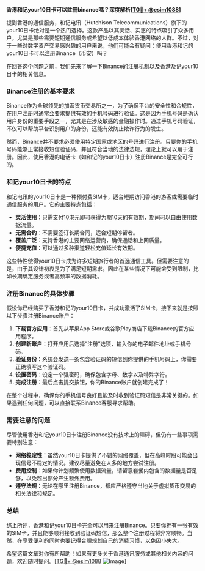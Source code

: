 **香港和记your10日卡可以註冊binance嗎？深度解析[[TG💪+ @esim1088](https://t.me/s/esim1088)]**

提到香港的通信服务，和记电讯（Hutchison Telecommunications）旗下的your10日卡绝对是一个热门选择。这款产品以其灵活、实惠的特点吸引了众多用户，尤其是那些需要短期通信服务或希望以低成本体验香港网络的人群。不过，对于一些对数字资产交易感兴趣的用户来说，他们可能会有疑问：使用香港和记的your10日卡可以注册Binance（币安）吗？

在回答这个问题之前，我们先来了解一下Binance的注册机制以及香港及记your10日卡的相关信息。

### Binance注册的基本要求

Binance作为全球领先的加密货币交易所之一，为了确保平台的安全性和合规性，在用户注册时通常会要求提供有效的手机号码进行验证。这是因为手机号码是确认用户身份的重要手段之一，尤其是在涉及敏感的金融操作时。通过手机号码验证，不仅可以帮助平台识别用户的身份，还能有效防止欺诈行为的发生。

然而，Binance并不要求必须使用特定国家或地区的号码进行注册。只要你的手机号码能够正常接收短信验证码，并且符合当地的法律法规，理论上就可以用于注册。因此，使用香港的电话卡（如和记的your10日卡）注册Binance是完全可行的。

### 和记your10日卡的特点

和记电讯的your10日卡是一种预付费SIM卡，适合短期访问香港的游客或需要临时通信服务的用户。它的主要特点包括：

- **灵活使用**：只需支付10港元即可获得为期10天的有效期，期间可以自由使用数据流量。
- **无需合约**：不需要签订长期合同，适合短期停留者。
- **覆盖广泛**：支持香港的主要网络运营商，确保通话和上网质量。
- **便捷充值**：可以通过多种渠道轻松充值延长有效期。

这些特性使得your10日卡成为许多短期旅行者的首选通信工具。但需要注意的是，由于其设计初衷是为了满足短期需求，因此在某些情况下可能会受到限制，比如长期绑定服务或者高频率的数据消耗。

### 注册Binance的具体步骤

假设你已经购买了香港和记的your10日卡，并成功激活了SIM卡，接下来就是按照以下步骤注册Binance账户：

1. **下载官方应用**：首先从苹果App Store或谷歌Play商店下载Binance的官方应用程序。
2. **创建新账户**：打开应用后选择“注册”选项，输入你的电子邮件地址或手机号码。
3. **验证身份**：系统会发送一条包含验证码的短信到你提供的手机号码上，你需要正确填写这个验证码。
4. **设置密码**：设定一个强密码，确保包含字母、数字以及特殊字符。
5. **完成注册**：最后点击提交按钮，你的Binance账户就创建完成了！

在整个过程中，确保你的手机信号良好且能及时收到验证码短信是非常关键的。如果遇到任何问题，可以直接联系Binance客服寻求帮助。

### 需要注意的问题

尽管使用香港和记your10日卡注册Binance没有技术上的障碍，但仍有一些事项需要特别注意：

- **网络稳定性**：虽然your10日卡提供了不错的网络覆盖，但在高峰时段可能会出现信号不稳定的情况。建议尽量避免在人多的地方尝试注册。
- **费用控制**：如果你计划频繁使用数据流量，请留意套餐内包含的数据量是否足够，以免超出部分产生额外费用。
- **遵守法规**：无论在哪里注册Binance，都应严格遵守当地关于虚拟货币交易的相关法律和规定。

### 总结

综上所述，香港和记your10日卡完全可以用来注册Binance。只要你拥有一张有效的SIM卡，并且能够顺利接收到验证码短信，那么整个注册过程将非常顺畅。当然，在享受便利的同时也要记得合理规划自己的消费习惯，以免因小失大。

希望这篇文章对你有所帮助！如果有更多关于香港通讯服务或其他相关内容的问题，欢迎随时提问。[[TG💪+ @esim1088](https://t.me/s/esim1088) ![Image](https://i.postimg.cc/4NQfJmqS/Snipaste-2025-05-13-00-14-12.png)]
